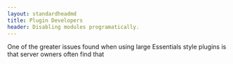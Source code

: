 ```yaml
---
layout: standardheadmd
title: Plugin Developers
header: Disabling modules programatically.
---
```


One of the greater issues found when using large Essentials style plugins is that server owners often find that  